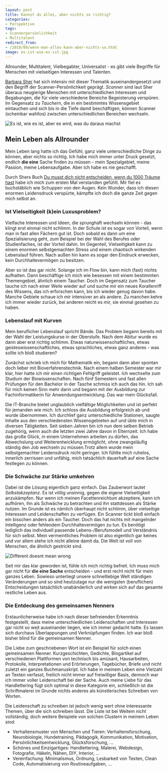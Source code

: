 ```yaml
---
layout: post
title: Kannst du alles, aber nichts so richtig?
categories:
- Perspektive
tags:
- Scannerpersönlichkeit
- Multitalent
redirect_from:
- /2018/09/wenn-man-alles-kann-aber-nichts-so.html
image: es-ist-wie-es-ist.jpg
---
```


Allrounder, Multitalent, Vielbegabter, Universalist - es gibt
viele Begriffe für Menschen mit vielseitigen Interessen und Talenten.

[Barbara Sher](http://www.barbarasher.com/about.htm) hat sich intensiv
mit dieser Thematik auseinandergesetzt und den Begriff der
Scanner-Persönlichkeit geprägt. *Scanner* sind laut Sher überaus
neugierige Menschen mit unterschiedlichen Interessen und Begabungen, die
für viele verschiedene Bereiche Begeisterung verspüren. Im Gegensatz
zu *Tauchern*, die in ein bestimmtes Wissensgebiet eintauchen und sich
bis in die Tiefe damit beschäftigen, können Scanner (scheinbar wahllos)
zwischen unterschiedlichen Bereichen wechseln.

![Es ist, wie es ist, aber es wird, was du daraus machst]({{site.baseurl}}/assets/img/posts/es-ist-wie-es-ist.jpg)

## Mein Leben als Allrounder

Mein Leben lang hatte ich das Gefühl, ganz viele unterschiedliche Dinge
zu können, aber nichts so richtig. Ich habe mich immer unter Druck
gesetzt, endlich **die eine** Sache finden zu müssen - mein
Spezialgebiet, meine Passion, meine Lebensaufgabe. Aber ich habe es nie
geschafft.

Durch Shers Buch [Du musst dich nicht entscheiden, wenn du 1000 Träume
hast](https://www.amazon.de/musst-nicht-entscheiden-tausend-Tr%C3%A4ume/dp/3423347406/ref=sr_1_1?ie=UTF8&qid=1536005226&sr=8-1&keywords=du+musst+dich+nicht+entscheiden+wenn+du+tausend+tr%C3%A4ume+hast)
habe ich mich zum ersten Mal verstanden gefühlt. Mir fiel es
buchstäblich wie Schuppen von den Augen. Kein Wunder, dass ich diesen
enormen Leidensdruck verspürte, kämpfte ich doch die ganze Zeit gegen
mich selbst an.

### Ist Vielseitigkeit (k)ein Luxusproblem?

Vielfache Interessen und Ideen, die sprunghaft wechseln können - das
klingt erst einmal nicht schlimm. In der Schule ist es sogar von
Vorteil, wenn man in fast allen Fächern gut ist. Doch sobald es dann um
eine Spezialisierung geht, zum Beispiel bei der Wahl des Berufes oder
Studienfaches, ist der Vorteil dahin. Im Gegenteil, Vielseitigkeit kann
zu einem enormen selbstgemachten Stress und einem chaotisch wirkenden
Lebenslauf führen. Nach außen hin kann es sogar den Eindruck erwecken,
kein Durchhaltevermögen zu besitzen.

Aber so ist das gar nicht. Solange ich im Flow bin, kann mich (fast)
nichts aufhalten. Dann beschäftige ich mich wie besessen mit einem
bestimmten Themengebiet, ähnlich einem Taucher. Doch im Gegensatz zum
Taucher tauche ich nach einer Weile wieder auf und suche mir ein neues
Korallenriff des Wissens, das ich erforschen kann, bis ich wieder genug
davon habe. Manche Gebiete schaue ich mir intensiver an als andere. Zu
manchen kehre ich immer wieder zurück, bei anderen reicht es mir, sie
einmal gesehen zu haben.

### Lebenslauf mit Kurven

Mein beruflicher Lebenslauf spricht Bände. Das Problem begann bereits
mit der Wahl der Leistungskurse in der Oberstufe. Nach dem Abitur wurde
es dann aber erst richtig schlimm. Etwas naturwissenschaftliches, etwas
geisteswissenschaftliches, etwas sprachliches, etwas ganz anderes - was
sollte ich bloß studieren?

Zunächst schrieb ich mich für Mathematik ein, begann dann aber spontan
doch lieber mit Bioverfahrenstechnik. Nach einem halben Semester war mir
klar, hier hatte ich mir einen richtigen Fehlgriff geleistet. Ich
wechselte zum Studium der Biowissenschaften. Nach fünf Semestern und
fast allen Prüfungen für den Bachelor in der Tasche schmiss ich auch das
hin. Ich sah für mich keinen Sinn mehr darin und begann mit der
Ausbildung zur Fachinformatikerin für Anwendungsentwicklung. Das war
mein Glücksfall.

Die IT-Branche bietet unglaublich vielfältige Möglichkeiten und ist
perfekt für jemanden wie mich. Ich schloss die Ausbildung erfolgreich ab
und wurde übernommen. Ich durchlief ganz unterschiedliche Stationen,
saugte Inhalte aus den verschiedensten Wissensgebieten auf und übte mich
in diversen Tätigkeiten. Seit sieben Jahren bin ich nun dem selben
Betrieb zugehörig, wenn auch die letzten zwei Jahre davon in Elternzeit.
Ich habe das große Glück, in einem Unternehmen arbeiten zu dürfen, das
Abwechslung und Weiterentwicklung ermöglicht, ohne zwangsläufig ständig
den Job wechseln zu müssen.Trotz allem wurde mein selbstgemachter
Leidensdruck nicht geringer. Ich fühlte mich ruhelos, innerlich
zerrissen und unfähig, mich tatsächlich dauerhaft auf eine Sache
festlegen zu können.

### Die Schwäche zur Stärke umkehren

Dabei ist die Lösung eigentlich ganz einfach. Das Zauberwort lautet
*Selbstakzeptanz*. Es ist völlig unsinnig, gegen die eigene
Vielseitigkeit anzukämpfen. Nur wenn ich meinen Facettenreichtum
akzeptiere, kann ich aufhören, ihn als Schwäche zu betrachten und ihn
stattdessen als Stärke nutzen. Im Grunde ist es nämlich überhaupt nicht
schlimm, über vielseitige Interessen und Leidenschaften zu verfügen. Ein
Scanner tickt bloß einfach ein bisschen anders als ein Taucher. Doch das
hat nichts mit mangelnder Intelligenz oder fehlendem Durchhaltevermögen
zu tun. Es benötigt lediglich das individuell passende
Lebens-/Berufsmodell und Verständnis für sich selbst. Mein
vermeintliches Problem ist also eigentlich gar keines und vor allem
stehe ich nicht alleine damit da. Die Welt ist voll von Menschen, die
ähnlich gestrickt sind.

![Different doesnt mean wrong]({{site.baseurl}}/assets/img/posts/different.jpg)

Seit mir das klar geworden ist, fühle ich mich richtig befreit. Ich muss
mich gar nicht für **die eine Sache** entscheiden - und erst recht nicht
für mein ganzes Leben. Sowieso unterliegt unsere schnelllebige Welt
ständigen Veränderungen und so sind heutzutage nur die wenigsten
(beruflichen) Entscheidungen tatsächlich unabänderlich und wirken sich
auf das gesamte restliche Leben aus.

### Die Entdeckung des gemeinsamen Nenners

Erstaunlicherweise habe ich nach dieser befreienden Erkenntnis
festgestellt, dass meine unterschiedlichen Leidenschaften und Interessen
gar nicht so weit auseinander liegen, wie ich immer gedacht hatte. Es
lassen sich durchaus Überlappungen und Verknüpfungen finden. Ich war
bloß bisher blind für die gemeinsamen Nenner.

Die Liebe zum geschriebenen Wort ist ein Beispiel für solch einen
gemeinsamen Nenner. Kurzgeschichten, Gedichte, Blogartikel auf
verschiedenen Plattformen von technisch bis amüsant, Hausarbeiten,
Protokolle, Interpretationen und Erörterungen, Tagebücher, Briefe und
nicht zuletzt ein ganzes Buchmanuskript. Ich habe in meinem Leben eine
Vielzahl an Texten verfasst, freilich nicht immer auf freiwilliger
Basis, dennoch war ich immer voller Leidenschaft bei der Sache. Auch
meine Liebe für das Handlettering fügt sich optimal in diese Kategorie
ein, schließlich ist die Schriftmalerei im Grunde nichts anderes als
künstlerisches Schreiben von Worten.

Die Leidenschaft zu schreiben ist jedoch wenig wert ohne interessante
Themen, über die sich schreiben lässt. Die Liste ist bei Weitem nicht
vollständig, doch weitere Beispiele von solchen Clustern in meinem Leben
sind:

-   Verhaltensmuster von Menschen und Tieren: Verhaltensforschung,
    Neurobiologie, Hundetraining, Pädagogik, Kommunikation, Motivation,
    Persönlichkeitsentwicklung, Glücksforschung, ...
-   Schönes und Einzigartiges: Handlettering, Malerei, Webdesign,
    Fotografie, Häkeln, Nähen, DIY, Interior, ...
-   Vereinfachung: Minimalismus, Ordnung, Lesbarkeit von Texten, Clean
    Code, Automatisierung von Routineaufgaben, ...
